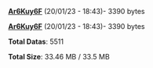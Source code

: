 [**Ar6Kuy6F**](/data/Ar6Kuy6F.txt) (20/01/23 - 18:43)- 3390 bytes

[**Ar6Kuy6F**](/data/Ar6Kuy6F.txt) (20/01/23 - 18:43)- 3390 bytes

**Total Datas**: 5511

**Total Size**: 33.46 MB / 33.5 MB